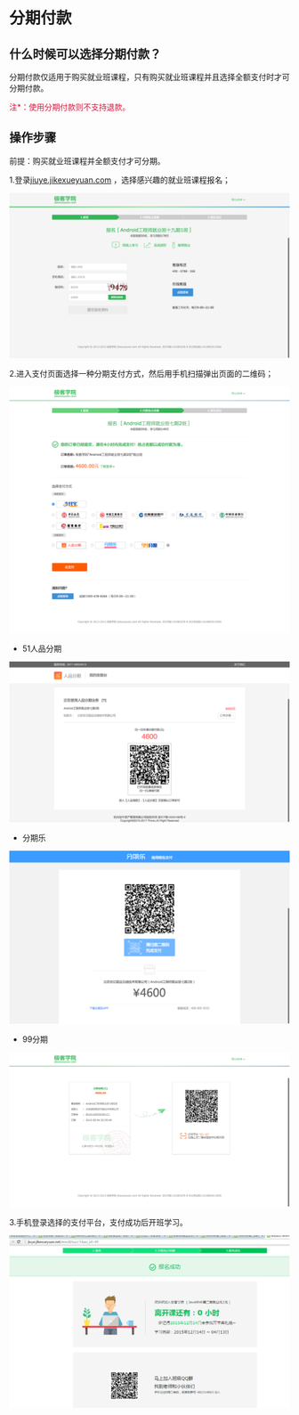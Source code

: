 # 分期付款 

## 什么时候可以选择分期付款？

分期付款仅适用于购买就业班课程，只有购买就业班课程并且选择全额支付时才可分期付款。

<font color=#DC143C >注*：使用分期付款则不支持退款。</font>


## 操作步骤

前提：购买就业班课程并全额支付才可分期。

1.登录[jiuye.jikexueyuan.com](http://jiuye.jikexueyuan.com/) ，选择感兴趣的就业班课程报名；

![](/images/baoming.png) 

2.进入支付页面选择一种分期支付方式，然后用手机扫描弹出页面的二维码；

![](/images/pay.png) 

- 51人品分期
 
![](/images/51pay.png) 

- 分期乐

![](/images/fenqilepay.png) 

- 99分期

![](/images/99pay.png) 

3.手机登录选择的支付平台，支付成功后开班学习。

![](/images/baomingkaiban.png) 
